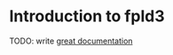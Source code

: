 # Introduction to fpld3

TODO: write [great documentation](http://jacobian.org/writing/what-to-write/)
